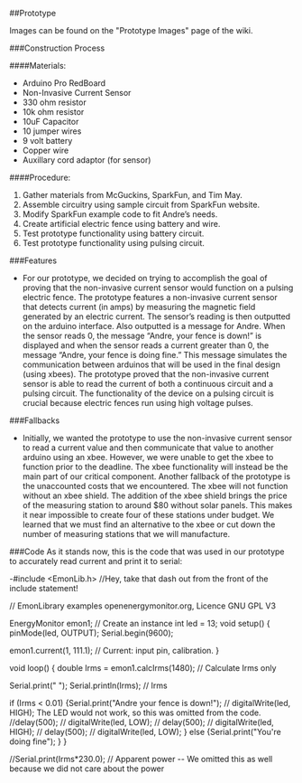 ##Prototype

Images can be found on the "Prototype Images" page of the wiki.

###Construction Process
	
####Materials:
-	Arduino Pro RedBoard
-	Non-Invasive Current Sensor
-	330 ohm resistor
-	10k ohm resistor
-	10uF Capacitor
-	10 jumper wires
-	9 volt battery
-	Copper wire
-	Auxillary cord adaptor (for sensor)

####Procedure:
1.	Gather materials from McGuckins, SparkFun, and Tim May.
2.	Assemble circuitry using sample circuit from SparkFun website.
3.	Modify SparkFun example code to fit Andre’s needs.
4.	Create artificial electric fence using battery and wire.
5.	Test prototype functionality using battery circuit.
6.	Test prototype functionality using pulsing circuit.

###Features

-	For our prototype, we decided on trying to accomplish the goal of proving that the non-invasive current sensor would function on a pulsing electric fence. The prototype features a non-invasive current sensor that detects current (in amps) by measuring the magnetic field generated by an electric current. The sensor’s reading is then outputted on the arduino interface. Also outputted is a message for Andre. When the sensor reads 0, the message “Andre, your fence is down!” is displayed and when the sensor reads a current greater than 0, the message “Andre, your fence is doing fine.” This message simulates the communication between arduinos that will be used in the final design (using xbees). The prototype proved that the non-invasive current sensor is able to read the current of both a continuous circuit and a pulsing circuit. The functionality of the device on a pulsing circuit is crucial because electric fences run using high voltage pulses.

###Fallbacks

-	Initially, we wanted the prototype to use the non-invasive current sensor to read a current value and then communicate that value to another arduino using an xbee. However, we were unable to get the xbee to function prior to the deadline. The xbee functionality will instead be the main part of our critical component. Another fallback of the prototype is the unaccounted costs that we encountered. The xbee will not function without an xbee shield. The addition of the xbee shield brings the price of the measuring station to around $80 without solar panels. This makes it near impossible to create four of these stations under budget. We learned that we must find an alternative to the xbee or cut down the number of measuring stations that we will manufacture. 

 
###Code
As it stands now, this is the code that was used in our prototype to accurately read current and print it to serial:

-#include <EmonLib.h>  //Hey, take that dash out from the front of the include statement!

// EmonLibrary examples openenergymonitor.org, Licence GNU GPL V3


EnergyMonitor emon1;                   // Create an instance
int led = 13;
void setup()
{ 
  pinMode(led, OUTPUT);
  Serial.begin(9600);
  
  emon1.current(1, 111.1);             // Current: input pin, calibration.
}

void loop()
{
  double Irms = emon1.calcIrms(1480);  // Calculate Irms only
  
  
  
  Serial.print(" ");
  Serial.println(Irms);		       // Irms
  
 if (Irms < 0.01)
 {Serial.print("Andre your fence is down!");
  // digitalWrite(led, HIGH);              The LED would not work, so this was omitted from the code.
   //delay(500);
 //  digitalWrite(led, LOW);
  // delay(500);
  // digitalWrite(led, HIGH);
  // delay(500);
 // digitalWrite(led, LOW); 
 }
 else
 {Serial.print("You're doing fine");
 } 
}

//Serial.print(Irms*230.0);	       // Apparent power -- We omitted this as well because we did not care about the power
  
